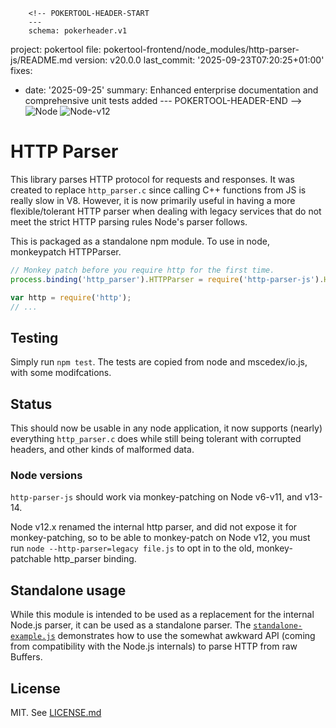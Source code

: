         <!-- POKERTOOL-HEADER-START
        ---
        schema: pokerheader.v1
project: pokertool
file: pokertool-frontend/node_modules/http-parser-js/README.md
version: v20.0.0
last_commit: '2025-09-23T07:20:25+01:00'
fixes:
- date: '2025-09-25'
  summary: Enhanced enterprise documentation and comprehensive unit tests added
        ---
        POKERTOOL-HEADER-END -->
![Node](https://github.com/creationix/http-parser-js/workflows/Node/badge.svg)
![Node-v12](https://github.com/creationix/http-parser-js/workflows/Node-v12/badge.svg)

# HTTP Parser

This library parses HTTP protocol for requests and responses.
It was created to replace `http_parser.c` since calling C++ functions from JS is really slow in V8.
However, it is now primarily useful in having a more flexible/tolerant HTTP parser when dealing with legacy services that do not meet the strict HTTP parsing rules Node's parser follows.

This is packaged as a standalone npm module.
To use in node, monkeypatch HTTPParser.

```js
// Monkey patch before you require http for the first time.
process.binding('http_parser').HTTPParser = require('http-parser-js').HTTPParser;

var http = require('http');
// ...
```

## Testing

Simply run `npm test`.
The tests are copied from node and mscedex/io.js, with some modifcations.

## Status

This should now be usable in any node application, it now supports (nearly) everything `http_parser.c` does while still being tolerant with corrupted headers, and other kinds of malformed data.

### Node versions

`http-parser-js` should work via monkey-patching on Node v6-v11, and v13-14.

Node v12.x renamed the internal http parser, and did not expose it for monkey-patching, so to be able to monkey-patch on Node v12, you must run `node --http-parser=legacy file.js` to opt in to the old, monkey-patchable http_parser binding.

## Standalone usage

While this module is intended to be used as a replacement for the internal Node.js parser, it can be used as a standalone parser. The [`standalone-example.js`](standalone-example.js) demonstrates how to use the somewhat awkward API (coming from compatibility with the Node.js internals) to parse HTTP from raw Buffers.

## License

MIT.
See [LICENSE.md](LICENSE.md)
